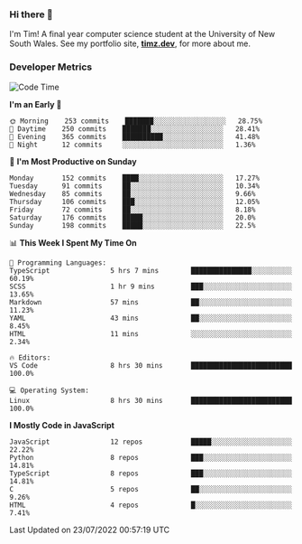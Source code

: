 ### Hi there 👋

I'm Tim! A final year computer science student at the University of New South
Wales. See my portfolio site, <strong><a href="https://timz.dev">timz.dev</a></strong>,
for more about me.

### Developer Metrics

<!-- [![Top Languages](https://github-readme-stats.vercel.app/api/wakatime?username=Tymotex&langs_count=5&custom_title=Top%205%20Languages&hide=Other&theme=material-palenight)](https://github.com/anuraghazra/github-readme-stats) -->

<!--START_SECTION:waka-->
![Code Time](http://img.shields.io/badge/Code%20Time-900%20hrs%2042%20mins-blue)

**I'm an Early 🐤** 

```text
🌞 Morning    253 commits    ███████░░░░░░░░░░░░░░░░░░   28.75% 
🌆 Daytime    250 commits    ███████░░░░░░░░░░░░░░░░░░   28.41% 
🌃 Evening    365 commits    ██████████░░░░░░░░░░░░░░░   41.48% 
🌙 Night      12 commits     ░░░░░░░░░░░░░░░░░░░░░░░░░   1.36%

```
📅 **I'm Most Productive on Sunday** 

```text
Monday       152 commits    ████░░░░░░░░░░░░░░░░░░░░░   17.27% 
Tuesday      91 commits     ██░░░░░░░░░░░░░░░░░░░░░░░   10.34% 
Wednesday    85 commits     ██░░░░░░░░░░░░░░░░░░░░░░░   9.66% 
Thursday     106 commits    ███░░░░░░░░░░░░░░░░░░░░░░   12.05% 
Friday       72 commits     ██░░░░░░░░░░░░░░░░░░░░░░░   8.18% 
Saturday     176 commits    █████░░░░░░░░░░░░░░░░░░░░   20.0% 
Sunday       198 commits    █████░░░░░░░░░░░░░░░░░░░░   22.5%

```


📊 **This Week I Spent My Time On** 

```text
💬 Programming Languages: 
TypeScript               5 hrs 7 mins        ███████████████░░░░░░░░░░   60.19% 
SCSS                     1 hr 9 mins         ███░░░░░░░░░░░░░░░░░░░░░░   13.65% 
Markdown                 57 mins             ██░░░░░░░░░░░░░░░░░░░░░░░   11.23% 
YAML                     43 mins             ██░░░░░░░░░░░░░░░░░░░░░░░   8.45% 
HTML                     11 mins             ░░░░░░░░░░░░░░░░░░░░░░░░░   2.34%

🔥 Editors: 
VS Code                  8 hrs 30 mins       █████████████████████████   100.0%

💻 Operating System: 
Linux                    8 hrs 30 mins       █████████████████████████   100.0%

```

**I Mostly Code in JavaScript** 

```text
JavaScript               12 repos            █████░░░░░░░░░░░░░░░░░░░░   22.22% 
Python                   8 repos             ███░░░░░░░░░░░░░░░░░░░░░░   14.81% 
TypeScript               8 repos             ███░░░░░░░░░░░░░░░░░░░░░░   14.81% 
C                        5 repos             ██░░░░░░░░░░░░░░░░░░░░░░░   9.26% 
HTML                     4 repos             █░░░░░░░░░░░░░░░░░░░░░░░░   7.41%

```



 Last Updated on 23/07/2022 00:57:19 UTC
<!--END_SECTION:waka-->

<!-- [![Tymotex's GitHub stats](https://github-readme-stats.vercel.app/api?username=Tymotex)](https://github.com/anuraghazra/github-readme-stats) -->
